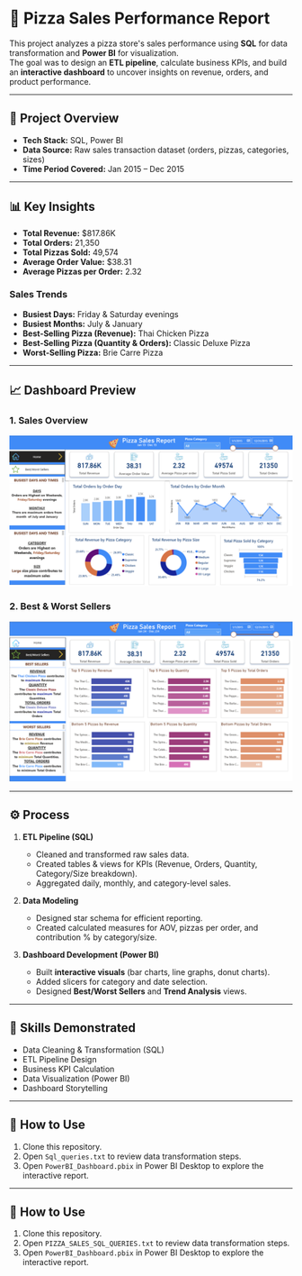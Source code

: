 # 🍕 Pizza Sales Performance Report

This project analyzes a pizza store's sales performance using **SQL** for data transformation and **Power BI** for visualization.  
The goal was to design an **ETL pipeline**, calculate business KPIs, and build an **interactive dashboard** to uncover insights on revenue, orders, and product performance.

---
## 🚀 Project Overview
- **Tech Stack:** SQL, Power BI  
- **Data Source:** Raw sales transaction dataset (orders, pizzas, categories, sizes)  
- **Time Period Covered:** Jan 2015 – Dec 2015  

---
## 📊 Key Insights
- **Total Revenue:** $817.86K  
- **Total Orders:** 21,350  
- **Total Pizzas Sold:** 49,574  
- **Average Order Value:** $38.31  
- **Average Pizzas per Order:** 2.32  

### Sales Trends
- **Busiest Days:** Friday & Saturday evenings  
- **Busiest Months:** July & January  
- **Best-Selling Pizza (Revenue):** Thai Chicken Pizza  
- **Best-Selling Pizza (Quantity & Orders):** Classic Deluxe Pizza  
- **Worst-Selling Pizza:** Brie Carre Pizza  

---
## 📈 Dashboard Preview
### **1. Sales Overview**
![Sales Overview](./Screenshot%202025-09-22%20064851.png)

### **2. Best & Worst Sellers**
![Best & Worst Sellers](./Screenshot%202025-09-22%20064926.png)

---
## ⚙️ Process
1. **ETL Pipeline (SQL)**
   - Cleaned and transformed raw sales data.  
   - Created tables & views for KPIs (Revenue, Orders, Quantity, Category/Size breakdown).  
   - Aggregated daily, monthly, and category-level sales.  

2. **Data Modeling**
   - Designed star schema for efficient reporting.  
   - Created calculated measures for AOV, pizzas per order, and contribution % by category/size.  

3. **Dashboard Development (Power BI)**
   - Built **interactive visuals** (bar charts, line graphs, donut charts).  
   - Added slicers for category and date selection.  
   - Designed **Best/Worst Sellers** and **Trend Analysis** views.  

---

## 🔑 Skills Demonstrated
- Data Cleaning & Transformation (SQL)  
- ETL Pipeline Design  
- Business KPI Calculation  
- Data Visualization (Power BI)  
- Dashboard Storytelling  

---

## 📌 How to Use
1. Clone this repository.  
2. Open `Sql_queries.txt` to review data transformation steps.  
3. Open `PowerBI_Dashboard.pbix` in Power BI Desktop to explore the interactive report.  

---

## 📌 How to Use
1. Clone this repository.  
2. Open `PIZZA_SALES_SQL_QUERIES.txt` to review data transformation steps.  
4. Open `PowerBI_Dashboard.pbix` in Power BI Desktop to explore the interactive report.  


